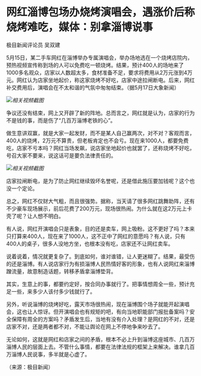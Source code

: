 # 网红淄博包场办烧烤演唱会，遇涨价后称烧烤难吃，媒体：别拿淄博说事

极目新闻评论员 吴双建

5月15日，某二手车网红在淄博举办专属演唱会，举办场地选在一个烧烤店院内，预热视频宣传称到场的人可以免费吃一顿烧烤。结果，预计400人的场地来了1000多名观众，店家以人数超太多，食材准备不足，要求将费用从2万元涨到4万元。网红认为店家坐地起价，称这家烧烤不好吃，店家中途拉闸断电。后来，网红补交费用后，演唱会在不太和谐的气氛中匆匆结束。（据5月17日大象新闻）

![](https://inews.gtimg.com/om_bt/OClM1fzTrbK474i5IwHOYLUm8Mb109ktldpkggXdI57uMAA/1000)_相关视频截图_

争议还没有结束，网上又开辟了新的阵地。总而言之，网红就是认为，店家的行为不是钱的事，而是伤了“几百万淄博老铁的心”。

做生意讲双赢，就是大家一起发财，而不是某人自己赢两次，对不对？客观而言，400人的烧烤，2万元不算贵，但老板肯定也不会亏。现在来1000人，都要免费吃，店家不亏本吗？网红当场发飙，说店家坐地起价也就罢了，还称烧烤不好吃，号召大家不要来，说这话可是要负法律责任的。

![](https://inews.gtimg.com/om_bt/O9h8DvOdqCiYNpb0uxutOD8HynnxivXMZCXv3PFCVorrgAA/1000)_相关视频截图_

店家拉闸断电，是为了防止网红继续毁坏名誉呢，还是借此施压要加钱呢？这个也没一个定论。

总之，网红不仅财大气粗，而且很强势。据称，当天请了很多网红跳舞助阵，还有不少豪车现场展示，前后花费了200万元，现场很热闹。为什么就在这2万元上卡壳了呢？让人想不明白。

有人说，网红开演唱会只是表象，目的还是卖车，网上吸粉。这不更好了吗？本来只打算来400人，现在来了1000人，这不正中了网红的意愿吗？有人说，只有400人的桌子，很多人没地方坐，也根本没有吃，店家还不让网红卖车。

说着说着，情况就更复杂了。到底如何，谁对谁错，让人更迷糊了。结果，最受伤的还是淄博。有人说店家行为有损淄博人民热情好客的形象，也有人说网红来淄博蹭流量，故意制造话题，转移矛盾拿淄博垫背。

其实，生意上的事，都要约定好，按合同办事就行了。把事情想周全一些，预计充足一些，来多少人该付多少钱就行了。

另外，听说淄博的烧烤好吃，露天市场很热闹，现在淄博围个场子就能开起演唱会，这也让人惊讶。但开演唱会也有规矩的吧，有向当地职能部门报批备案吗？安全保障有周全的方案吗？矛盾发生后，当地有没有介入处理？是网红的不对，还是店家不对，还是两者都不对，不能让舆论在网上不停地争来吵去了。

无论如何，这就是网红和店家之间的矛盾，根本不必上升到淄博这座城市、几百万淄博人民的层面上去。不管什么事情，都要在法律法规的框架上来解决。谁拿几百万淄博人民说事，多半就是心虚了。

（来源：极目新闻）

